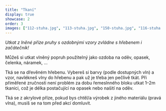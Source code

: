 ```yaml
---
title: "Tkaní"
display: true
showcase: 2
order: 3
images: ["112-stuha.jpg", "113-stuha.jpg", "150-stuha.jpg", "116-stuha.jpg", "117-stuha.jpg"]
---
```

*Utkat z lněné příze pruhy s ozdobnými vzory zvládne s hřebenem i začátečník!*

Můžeš si utkat vlněný popruh použitelný jako ozdoba na oděv, opasek, čelenka, náramek, &hellip;

Tká se na dřevěném hřebenu. Vybereš si barvy (podle dostupných vln) a vzor, navlékneš vlny do hřebenu
a pak už je třeba jen pečlivě tkát. Při přiměřené zručnosti není problém za dobu řemeslnného bloku
utkat 1&ndash;2m tkanici, což je délka postačující na opasek nebo našití na oděv.

Tká se z akrylové příze, pokud bys chtěl/a výrobek z jiného materiálu (pravá vlna), musíš se na tom před akcí domluvit.

